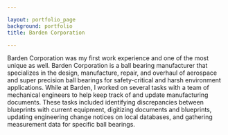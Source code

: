 ```yaml
---

layout: portfolio_page
background: portfolio
title: Barden Corporation

---
```


Barden Corporation was my first work experience and one of the most unique as well. Barden Corporation is a ball bearing manufacturer that specializes in the design, manufacture, repair, and overhaul of aerospace and super precision ball bearings for safety-critical and harsh environment applications. While at Barden, I worked on several tasks with a team of mechanical engineers to help keep track of and update manufacturing documents. These tasks included identifying discrepancies between blueprints with current equipment, digitizing documents and blueprints, updating engineering change notices on local databases, and gathering measurement data for specific ball bearings.
